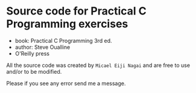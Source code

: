 # Source code for Practical C Programming exercises #

* book: Practical C Programming 3rd ed.
* author: Steve Oualline
* O'Reilly press

All the source code was created by `Micael Eiji Nagai` and are free to use and/or to be modified.

Please if you see any error send me a message.
